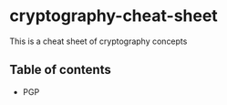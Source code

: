 # cryptography-cheat-sheet
This is a cheat sheet of cryptography concepts

## Table of contents
- PGP
